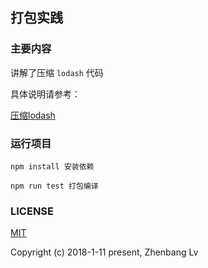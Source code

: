 ## 打包实践 

### 主要内容

讲解了压缩 `lodash` 代码

具体说明请参考：

[压缩lodash](https://github.com/lvzhenbang/webpack-learning/tree/master/doc/lodashwebpackplugin.md)

### 运行项目

```
npm install 安装依赖

npm run test 打包编译
```


### LICENSE

[MIT](https://opensource.org/licenses/MIT)

Copyright (c) 2018-1-11 present, Zhenbang Lv
